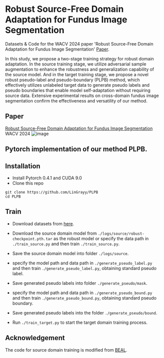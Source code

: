 # Robust Source-Free Domain Adaptation for Fundus Image Segmentation
Datasets & Code for the WACV 2024 paper 'Robust Source-Free Domain Adaptation for Fundus Image Segmentation' [Paper](https://arxiv.org/abs/2310.16665). 

In this study, we propose a two-stage training strategy for robust domain adaptation. In the source training stage, we utilize adversarial sample augmentation to enhance the robustness and generalization capability of the source model. And in the target training stage, we propose a novel robust pseudo-label and pseudo-boundary (PLPB) method, which effectively utilizes unlabeled target data to generate pseudo labels and pseudo boundaries that enable model self-adaptation without requiring source data. Extensive experimental results on cross-domain fundus image segmentation confirm the effectiveness and versatility of our method.

## Paper
[Robust Source-Free Domain Adaptation for Fundus Image Segmentation](https://arxiv.org/abs/2310.16665) WACV 2024
![image](https://github.com/LinGrayy/PLPB/assets/49065934/84cfe4bd-d584-4742-8f4d-311bd2929928)

## Pytorch implementation of our method PLPB.

## Installation
* Install Pytorch 0.4.1 and CUDA 9.0
* Clone this repo
```
git clone https://github.com/LinGrayy/PLPB
cd PLPB
```

## Train
* Download datasets from [here](https://drive.google.com/file/d/1B7ArHRBjt2Dx29a3A6X_lGhD0vDVr3sy/view).
* Download the source domain model from `./logs/source/robust-checkpoint.pth.tar` as the robust model
 or specify the data path in `./train_source.py` and then train `./train_source.py`.
* Save the source domain model into folder `./logs/source`.

* specify the model path and data path in `./generate_pseudo_label.py` and then train `./generate_pseudo_label.py`, obtaining standard pseudo label.
* Save generated pseudo labels into folder `./generate_pseudo/mask`.
* specify the model path and data path in `./generate_pseudo_bound.py` and then train `./generate_pseudo_bound.py`, obtaining standard pseudo boundary.
* Save generated pseudo labels into the folder `./generate_pseudo/bound`.

* Run `./train_target.py` to start the target domain training process.

## Acknowledgement
The code for source domain training is modified from [BEAL](https://github.com/emma-sjwang/BEAL). 
